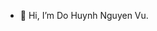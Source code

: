 - 👋 Hi, I’m Do Huynh Nguyen Vu.

<!---
BWNguyenVu/BWNguyenVu is a ✨ special ✨ repository because its `README.md` (this file) appears on your GitHub profile.
You can click the Preview link to take a look at your changes.
--->
